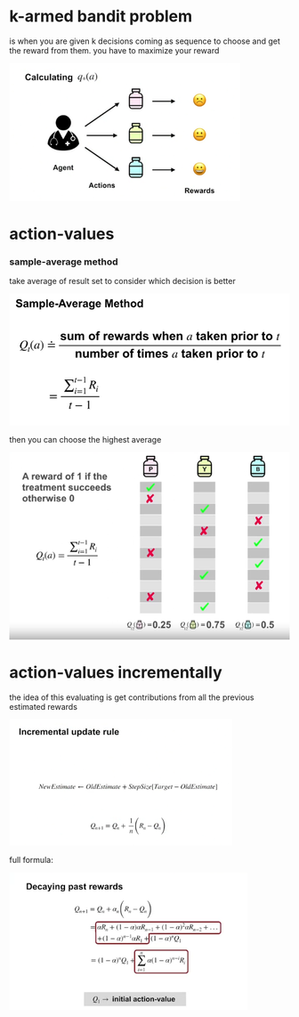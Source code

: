 # k-armed bandit problem 
is when you are given k decisions coming as sequence to choose and get the reward from them. you have to maximize your reward

![](2023-03-26-22-11-26.png)

# action-values

### sample-average method
take average of result set to consider which decision is better

![](2023-03-26-22-13-02.png)

then you can choose the highest average

![](2023-03-26-22-13-28.png)


# action-values incrementally

the idea of this evaluating is get contributions from all the previous estimated rewards

![](2023-03-26-22-20-59.png)

full formula:

![](2023-03-26-22-21-50.png)

